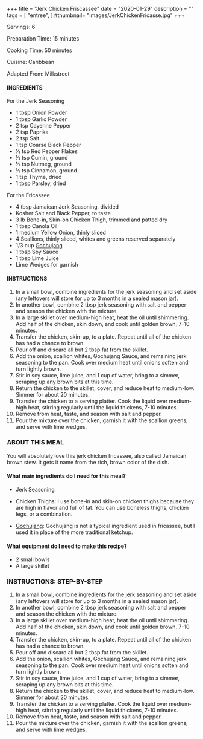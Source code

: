 +++
title = "Jerk Chicken Friscassee"
date = "2020-01-29"
description = ""
tags = [
    "entree",
]
#thumbnail= "images/JerkChickenFricasse.jpg"
+++

Servings: 6 <!--more-->

Preparation Time: 15 minutes 

Cooking Time: 50 minutes 

Cuisine: Caribbean

Adapted From: Milkstreet

#### INGREDIENTS 

For the Jerk Seasoning

* 1 tbsp Onion Powder
* 1 tbsp Garlic Powder
* 2 tsp Cayenne Pepper
* 2 tsp Paprika
* 2 tsp Salt
* 1 tsp Coarse Black Pepper 
* ½ tsp Red Pepper Flakes
* ½ tsp Cumin, ground
* ½ tsp Nutmeg, ground
* ½ tsp Cinnamon, ground
* 1 tsp Thyme, dried
* 1 tbsp Parsley, dried

For the Fricassee

* 4 tbsp Jamaican Jerk Seasoning, divided 
* Kosher Salt and Black Pepper, to taste 
* 3 lb Bone-in, Skin-on Chicken Thigh, trimmed and patted dry
* 1 tbsp Canola Oil 
* 1 medium Yellow Onion, thinly sliced 
* 4 Scallions, thinly sliced, whites and greens reserved separately 
* 1/3 cup [Gochujang](https://amzn.to/3al2a8Y)
* 1 tbsp Soy Sauce 
* 1 tbsp Lime Juice 
* Lime Wedges for garnish 

#### INSTRUCTIONS 

1. In a small bowl, combine ingredients for the jerk seasoning and set aside (any leftovers will store for up to 3 months in a sealed mason jar).
2. In another bowl, combine 2 tbsp jerk seasoning with salt and pepper and season the chicken with the mixture.
3. In a large skillet over medium-high heat, heat the oil until shimmering. Add half of the chicken, skin down, and cook until golden brown, 7-10 minutes.
4. Transfer the chicken, skin-up, to a plate. Repeat until all of the chicken has had a chance to brown. 
5. Pour off and discard all but 2 tbsp fat from the skillet.
6. Add the onion, scallion whites, Gochujang Sauce, and remaining jerk seasoning to the pan. Cook over medium heat until onions soften and turn lightly brown.
7. Stir in soy sauce, lime juice, and 1 cup of water, bring to a simmer, scraping up any brown bits at this time.
8. Return the chicken to the skillet, cover, and reduce heat to medium-low. Simmer for about 20 minutes.
9. Transfer the chicken to a serving platter. Cook the liquid over medium-high heat, stirring regularly until the liquid thickens, 7-10 minutes.
10. Remove from heat, taste, and season with salt and pepper.
11. Pour the mixture over the chicken, garnish it with the scallion greens, and serve with lime wedges.

### ABOUT THIS MEAL 

You will absolutely love this jerk chicken fricassee, also called Jamaican brown stew. It gets it name from the rich, brown color of the dish. 

#### What main ingredients do I need for this meal?

* Jerk Seasoning 

* Chicken Thighs: I use bone-in and skin-on chicken thighs because they are high in flavor and full of fat. You can use boneless thighs, chicken legs, or a combination.

* [Gochujang](https://amzn.to/3al2a8Y): Gochujang is not a typical ingredient used in fricassee, but I used it in place of the more traditional ketchup. 

#### What equipment do I need to make this recipe?

* 2 small bowls 
* A large skillet 

### INSTRUCTIONS: STEP-BY-STEP

1. In a small bowl, combine ingredients for the jerk seasoning and set aside (any leftovers will store for up to 3 months in a sealed mason jar).
2. In another bowl, combine 2 tbsp jerk seasoning with salt and pepper and season the chicken with the mixture.
3. In a large skillet over medium-high heat, heat the oil until shimmering. Add half of the chicken, skin down, and cook until golden brown, 7-10 minutes.
4. Transfer the chicken, skin-up, to a plate. Repeat until all of the chicken has had a chance to brown. 
5. Pour off and discard all but 2 tbsp fat from the skillet.
6. Add the onion, scallion whites, Gochujang Sauce, and remaining jerk seasoning to the pan. Cook over medium heat until onions soften and turn lightly brown.
7. Stir in soy sauce, lime juice, and 1 cup of water, bring to a simmer, scraping up any brown bits at this time.
8. Return the chicken to the skillet, cover, and reduce heat to medium-low. Simmer for about 20 minutes.
9. Transfer the chicken to a serving platter. Cook the liquid over medium-high heat, stirring regularly until the liquid thickens, 7-10 minutes.
10. Remove from heat, taste, and season with salt and pepper.
11. Pour the mixture over the chicken, garnish it with the scallion greens, and serve with lime wedges.
